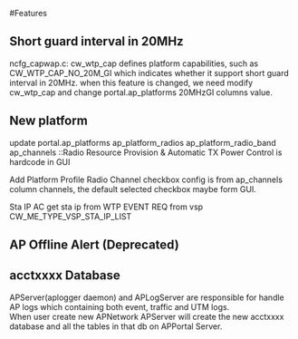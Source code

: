 #Features

## Short guard interval in 20MHz

ncfg_capwap.c:
cw_wtp_cap defines platform capabilities, such as CW_WTP_CAP_NO_20M_GI which indicates whether it support short guard interval in 20MHz.
when this feature is changed, we need modify cw_wtp_cap and change portal.ap_platforms 20MHzGI columns value.

## New platform

update portal.ap_platforms ap_platform_radios ap_platform_radio_band ap_channels
::Radio Resource Provision & Automatic TX Power Control is hardcode in GUI

Add Platform Profile
Radio Channel checkbox config is from ap_channels column channels, the default selected checkbox maybe form GUI.

Sta IP
AC get sta ip from WTP EVENT REQ from vsp CW_ME_TYPE_VSP_STA_IP_LIST

## AP Offline Alert (Deprecated)

## acctxxxx Database

APServer(aplogger daemon) and APLogServer are responsible for handle AP logs which containing both event, traffic and UTM logs.  
When user create new APNetwork APServer will create the new acctxxxx database and all the tables in that db on APPortal Server.
